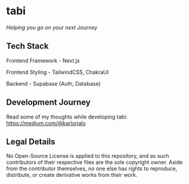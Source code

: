 # tabi
*Helping you go on your next Journey*

## Tech Stack 
Frontend Framework - Next.js

Frontend Styling - TailwindCSS, ChakraUI 

Backend - Supabase (Auth, Database)

##  Development Journey 
Read some of my thoughts while developing tabi: https://medium.com/@karlorjalo

##  Legal Details
No Open-Source License is applied to this repository, and as such contributors of their respective files are the sole copyright owner. Aside from the contributor themselves, no one else has rights to reproduce, distribute, or create derivative works from their work. 
